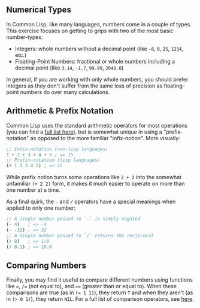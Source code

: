 ## Numerical Types

In Common Lisp, like many languages, numbers come in a couple of types. This
exercise focuses on getting to grips with two of the most basic number-types:

- Integers: whole numbers without a decimal point (like `-6`, `0`, `25`, `1234`,
  etc.)
- Floating-Point Numbers: fractional or whole numbers including a decimal point (like
  `3.14`, `-1.7`, `99.99`, `2048.0`)

In general, if you are working with only whole numbers, you should prefer
integers as they don't suffer from the same loss of precision as floating-point
numbers do over many calculations.

## Arithmetic & Prefix Notation

Common Lisp uses the standard arithmetic operators for most operations (you can
find a [full list here](http://clhs.lisp.se/Body/12_aa.htm)), but is somewhat
unique in using a "prefix-notation" as opposed to the more familiar
"infix-notion". More visually:

```lisp
;; Infix-notation (non-lisp languages)
1 + 2 + 3 + 4 + 5 ; => 15
;; Prefix-notation (lisp languages)
(+ 1 2 3 4 5) ; => 15
```

While prefix notion turns some operations like `2 + 2` into the somewhat
unfamiliar `(+ 2 2)` form, it makes it much easier to operate on more than one
number at a time.

As a final quirk, the `-` and `/` operators have a special meanings when applied
to only one number:

```lisp
;; A single number passed to `-` is simply negated
(- 4)   ; => -4
(- -32) ; => 32
;; A single number passed to `/` returns the reciprocal
(/ 8)   ; => 1/8
(/ 0.1) ; => 10.0
```

## Comparing Numbers

Finally, you may find it useful to compare different numbers using functions
like `=`, `/=` (not equal to), and `>=` (greater than or equal to). When these
comparisons are true (as in `(= 1 1)`), they return `T` and when they aren't (as
in `(> 0 1)`), they return `NIL`. For a full list of comparison operators, see
[here](http://clhs.lisp.se/Body/f_eq_sle.htm).
